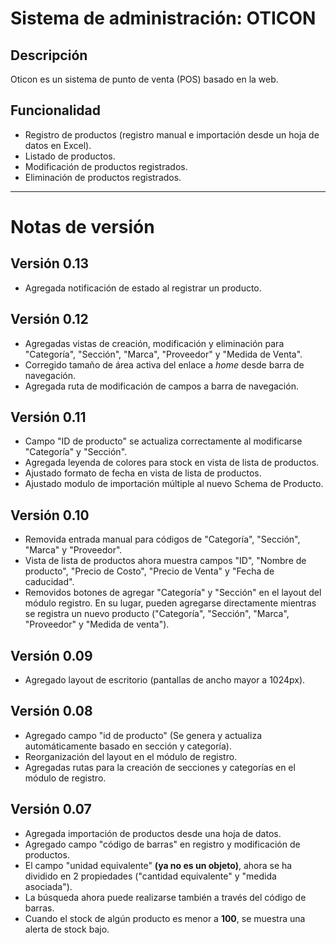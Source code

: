 # Sistema de administración: OTICON
## Descripción
Oticon es un sistema de punto de venta (POS) basado en la web.
## Funcionalidad
+ Registro de productos (registro manual e importación desde un hoja de datos en Excel).
+ Listado de productos.
+ Modificación de productos registrados.
+ Eliminación de productos registrados.
---
# Notas de versión
## Versión 0.13
+ Agregada notificación de estado al registrar un producto.

## Versión 0.12
+ Agregadas vistas de creación, modificación y eliminación para "Categoría", "Sección", "Marca", "Proveedor" y "Medida de Venta".
+ Corregido tamaño de área activa del enlace a *home* desde barra de navegación.
+ Agregada ruta de modificación de campos a barra de navegación.

## Versión 0.11
+ Campo "ID de producto" se actualiza correctamente al modificarse "Categoría" y "Sección".
+ Agregada leyenda de colores para stock en vista de lista de productos.
+ Ajustado formato de fecha en vista de lista de productos.
+ Ajustado modulo de importación múltiple al nuevo Schema de Producto.

## Versión 0.10
+ Removida entrada manual para códigos de "Categoría", "Sección", "Marca" y "Proveedor".
+ Vista de lista de productos ahora muestra campos "ID", "Nombre de producto", "Precio de Costo", "Precio de Venta" y "Fecha de caducidad".
+ Removidos botones de agregar "Categoría" y "Sección" en el layout del módulo registro. En su lugar, pueden agregarse directamente mientras se registra un nuevo producto ("Categoría", "Sección", "Marca", "Proveedor" y "Medida de venta").


## Versión 0.09
+ Agregado layout de escritorio (pantallas de ancho mayor a 1024px).

## Versión 0.08
+ Agregado campo "id de producto" (Se genera y actualiza automáticamente basado en sección y categoría).
+ Reorganización del layout en el módulo de registro.
+ Agregadas rutas para la creación de secciones y categorías en el módulo de registro.

## Versión 0.07
+ Agregada importación de productos desde una hoja de datos.
+ Agregado campo "código de barras" en registro y modificación de productos.
+ El campo "unidad equivalente" **(ya no es un objeto)**, ahora se ha dividido en 2 propiedades ("cantidad equivalente" y "medida asociada").
+ La búsqueda ahora puede realizarse también a través del código de barras.
+ Cuando el stock de algún producto es menor a **100**, se muestra una alerta de stock bajo.